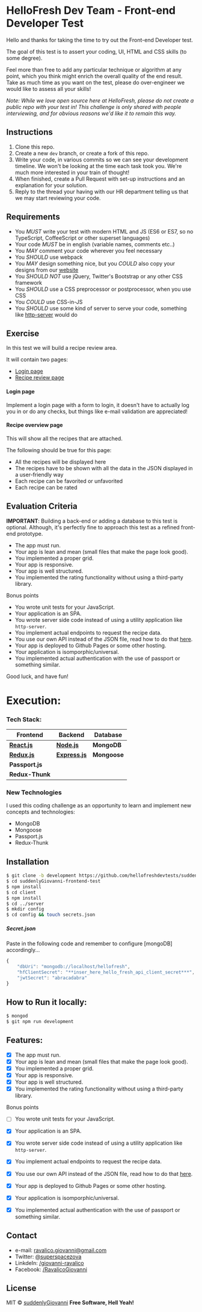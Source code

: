 HelloFresh Dev Team - Front-end Developer Test
=============================================

Hello and thanks for taking the time to try out the Front-end Developer test.

The goal of this test is to assert your coding, UI, HTML and CSS skills (to some degree).

Feel more than free to add any particular technique or algorithm at any point, which you think might enrich the overall quality of the end result. Take as much time as you want on the test, please do over-engineer we would like to assess all your skills!

_Note: While we love open source here at HelloFresh, please do not create a public repo with your test in! This challenge is only shared with people interviewing, and for obvious reasons we'd like it to remain this way._

Instructions
------------

1. Clone this repo.
2. Create a new `dev` branch, or create a fork of this repo.
3. Write your code, in various commits so we can see your development timeline. We won't be looking at the time each task took you. We're much more interested in your train of thought!
4. When finished, create a Pull Request with set-up instructions and an explanation for your solution.
5. Reply to the thread your having with our HR department telling us that we may start reviewing your code.

Requirements
------------

- You *MUST* write your test with modern HTML and JS (ES6 or ES7, so no TypeScript, CoffeeScript or other superset languages)
- Your code *MUST* be in english (variable names, comments etc..)
- You *MAY* comment your code wherever you feel necessary
- You *SHOULD* use webpack
- You *MAY* design something nice, but you *COULD* also copy your designs from our [website](https://www.hellofresh.com/recipe-archive/collection/light)
- You *SHOULD NOT* use jQuery, Twitter's Bootstrap or any other CSS framework
- You *SHOULD* use a CSS preprocessor or postprocessor, when you use CSS
- You *COULD* use CSS-in-JS
- You *SHOULD* use some kind of server to serve your code, something like [http-server](https://github.com/indexzero/http-server) would do

Exercise
--------

In this test we will build a recipe review area.

It will contain two pages:

- [Login page](#login-page)
- [Recipe review page](#recipe-review-page)

#### Login page

Implement a login page with a form to login, it doesn't have to actually log you in or do any checks, but things like e-mail validation are appreciated!

#### Recipe overview page

This will show all the recipes that are attached.

The following should be true for this page:

- All the recipes will be displayed here
- The recipes have to be shown with all the data in the JSON displayed in a user-friendly way
- Each recipe can be favorited or unfavorited
- Each recipe can be rated

Evaluation Criteria
-------------------

**IMPORTANT**: Building a back-end or adding a database to this test is optional. Although, it's perfectly fine to approach this test as a refined front-end prototype.

- The app must run.
- Your app is lean and mean (small files that make the page look good).
- You implemented a proper grid.
- Your app is responsive.
- Your app is well structured.
- You implemented the rating functionality without using a third-party library.

Bonus points

- You wrote unit tests for your JavaScript.
- Your application is an SPA.
- You wrote server side code instead of using a utility application like `http-server`.
- You implement actual endpoints to request the recipe data.
- You use our own API instead of the JSON file, read how to do that [here](./USE_THE_API.md).
- Your app is deployed to Github Pages or some other hosting.
- Your application is isomporphic/universal.
- You implemented actual authentication with the use of passport or something similar.

Good luck, and have fun!

# Execution:

### Tech Stack:
| **Frontend** | **Backend** | **Database** |
| ------ | ------ | ------ |
**[React.js]** | **[Node.js]** |  **MongoDB**
**[Redux.js]** | **[Express.js]** | **Mongoose**
**Passport.js** |
**Redux-Thunk** |

### New Technologies  
I used this coding challenge as an opportunity to learn and implement new concepts and technologies:
- MongoDB
- Mongoose
- Passport.js
- Redux-Thunk

## Installation
```bash
$ git clone -b development https://github.com/hellofreshdevtests/suddenlyGiovanni-frontend-test.git
$ cd suddenlyGiovanni-frontend-test
$ npm install
$ cd client
$ npm install
$ cd ../server
$ mkdir config
$ cd config && touch secrets.json
```

##### Secret.json
Paste in the following code and remember to configure [mongoDB] accordingly...
```javascript
{
    "dbUri": "mongodb://localhost/hellofresh",
    "hfClientSecret": "**inser_here_hello_fresh_api_client_secret***",
    "jwtSecret": "abracadabra"
}
```

## How to Run it locally:
```bash
$ mongod
$ git npm run development
```

## Features:
- [x] The app must run.
- [x] Your app is lean and mean (small files that make the page look good).
- [x] You implemented a proper grid.
- [x] Your app is responsive.
- [x] Your app is well structured.
- [x] You implemented the rating functionality without using a third-party library.

Bonus points

- [ ] You wrote unit tests for your JavaScript.
- [x] Your application is an SPA.
- [x] You wrote server side code instead of using a utility application like `http-server`.
- [x] You implement actual endpoints to request the recipe data.
- [x] You use our own API instead of the JSON file, read how to do that [here](./USE_THE_API.md).
- [x] Your app is deployed to Github Pages or some other hosting.
- [x] Your application is isomporphic/universal.
- [x] You implemented actual authentication with the use of passport or something similar.


## Contact
* e-mail: ravalico.giovanni@gmail.com
* Twitter: [@superspacezova](https://twitter.com/superspacezova "twitterhandle on twitter")
* LinkdeIn: [/giovanni-ravalico]
* Facebook: [/RavalicoGiovanni](https://www.facebook.com/RavalicoGiovanni)

License
----
MIT © [suddenlyGiovanni]
**Free Software, Hell Yeah!**



[//]: # (These are reference links used in the body of this note and get stripped out when the markdown processor does its job. There is no need to format nicely because it shouldn't be seen. Thanks SO - http://stackoverflow.com/questions/4823468/store-comments-in-markdown-syntax)

[//]: # (Contact references:)
   [Spiced Academy]: <https://www.spiced-academy.com/>
   [suddenlyGiovanni]: <https://github.com/suddenlyGiovanni/>
   [/giovanni-ravalico]: <https://www.linkedin.com/in/giovanni-ravalico/>
   [@superspacezova]: <https://twitter.com/superspacezova>

[//]: # (Tech Stack references:)
   [React.js]: <https://reactjs.org/docs/installation.html>
   [Node.js]: <https://nodejs.org/dist/latest-v8.x/docs/api/>
   [PostgreSQL]: <https://www.postgresql.org/docs/10/static/index.html>
   [Redux.js]: <http://redux.js.org/>
   [Express.js]: <http://expressjs.com/en/4x/api.html>
   [AWS S3]: <https://aws.amazon.com/documentation/s3/>
   [Socket.io - client]: <https://socket.io/docs/server-api/>
   [Socket.io - server]: <https://socket.io/docs/server-api/>
   [PeerJs - WebRTC]: <http://peerjs.com/docs/#api>
   [Material-UI]: <http://www.material-ui.com/#/>
